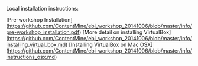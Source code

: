 Local installation instructions:

[Pre-workshop Installation] (https://github.com/ContentMine/ebi_workshop_20141006/blob/master/info/pre-workshop_installation.pdf)
[More detail on installing VirtualBox] (https://github.com/ContentMine/ebi_workshop_20141006/blob/master/info/installing_virtual_box.md)
[Installing VirtualBox on Mac OSX] (https://github.com/ContentMine/ebi_workshop_20141006/blob/master/info/instructions_osx.md)

